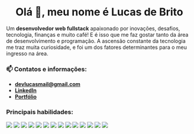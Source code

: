 <h1 align="center">Olá 👋, meu nome é Lucas de Brito</h1>
<p>
Um <b color="red">desenvolvedor web fullstack</b> apaixonado por inovações, desafios, tecnologia, finanças e muito café! E é isso que me faz gostar tanto da área de desenvolvimento e programação.
A ascensão constante da tecnologia me traz muita curiosidade, e foi um dos fatores determinantes para o meu ingresso na área.
</p>

### 📫 Contatos e informações:
  - **devlucasmail@gmail.com**
  - **[LinkedIn](https://www.linkedin.com/in/webdevbrito/)**
  - **[Portfólio](https://lucasdbrito.com)**

<h3 align="left">Principais habilidades:</h3>
<p align="left">
  <img src="https://img.icons8.com/color/32/undefined/javascript--v1.png"/>
  <img src="https://img.icons8.com/color/32/undefined/vue-js.png"/>
  <img src="https://img.icons8.com/color/32/undefined/react-native.png"/>
  <img src="https://img.icons8.com/fluency/32/undefined/node-js.png"/>
  <img src="https://img.icons8.com/color/36/undefined/mysql-logo.png"/>
  <img src="https://img.icons8.com/color/32/undefined/bootstrap.png"/>
  <img src="https://img.icons8.com/color/32/undefined/sass.png"/>
  <img src="https://img.icons8.com/color/32/undefined/git.png"/>
  <img src="https://img.icons8.com/color/32/undefined/html-5--v1.png"/>
  <img src="https://img.icons8.com/color/32/undefined/css3.png"/>
  <img src="https://img.icons8.com/ios-glyphs/32/3498DB/visual-studio.png"/>
  <img src="https://img.icons8.com/color/32/undefined/linux--v1.png"/>
  <img src="https://img.icons8.com/color/32/undefined/typescript.png"/>
  <img src="https://img.icons8.com/external-tal-revivo-shadow-tal-revivo/32/undefined/external-jest-can-collect-code-coverage-information-from-entire-projects-logo-shadow-tal-revivo.png"/>
</p>

